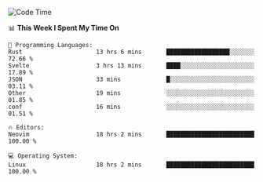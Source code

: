 <!-- [![Top Langs](https://github-readme-stats.vercel.app/api/top-langs/?username=gagahsyuja&theme=dracula&hide_border=true&border_radius=7)](https://github.com/anuraghazra/github-readme-stats) -->

<!--START_SECTION:waka-->
![Code Time](http://img.shields.io/badge/Code%20Time-507%20hrs%2033%20mins-blue)

📊 **This Week I Spent My Time On** 

```text
💬 Programming Languages: 
Rust                     13 hrs 6 mins       ██████████████████░░░░░░░   72.66 % 
Svelte                   3 hrs 13 mins       ████░░░░░░░░░░░░░░░░░░░░░   17.89 % 
JSON                     33 mins             █░░░░░░░░░░░░░░░░░░░░░░░░   03.11 % 
Other                    19 mins             ░░░░░░░░░░░░░░░░░░░░░░░░░   01.85 % 
conf                     16 mins             ░░░░░░░░░░░░░░░░░░░░░░░░░   01.51 % 

🔥 Editors: 
Neovim                   18 hrs 2 mins       █████████████████████████   100.00 % 

💻 Operating System: 
Linux                    18 hrs 2 mins       █████████████████████████   100.00 % 
```


<!--END_SECTION:waka-->
